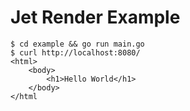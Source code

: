 # Jet Render Example

```shell
$ cd example && go run main.go
$ curl http://localhost:8080/
<html>
	<body> 
		<h1>Hello World</h1>
	</body>
</html
```